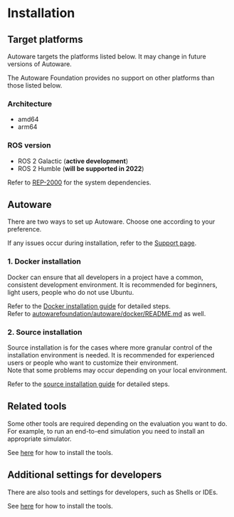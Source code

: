 # Installation

## Target platforms

Autoware targets the platforms listed below. It may change in future versions of Autoware.

The Autoware Foundation provides no support on other platforms than those listed below.

### Architecture

- amd64
- arm64

### ROS version

- ROS 2 Galactic (**active development**)
- ROS 2 Humble (**will be supported in 2022**)

Refer to [REP-2000](https://www.ros.org/reps/rep-2000.html) for the system dependencies.

## Autoware

There are two ways to set up Autoware. Choose one according to your preference.

If any issues occur during installation, refer to the [Support page](https://autowarefoundation.github.io/autoware-documentation/main/support).

### 1. Docker installation

Docker can ensure that all developers in a project have a common, consistent development environment.
It is recommended for beginners, light users, people who do not use Ubuntu.

Refer to the [Docker installation guide](https://github.com/autowarefoundation/autoware-documentation/blob/main/docs/installation/autoware/docker-installation.md) for detailed steps.  
Refer to [autowarefoundation/autoware/docker/README.md](https://github.com/autowarefoundation/autoware/blob/main/docker/README.md) as well.

### 2. Source installation

Source installation is for the cases where more granular control of the installation environment is needed.
It is recommended for experienced users or people who want to customize their environment.  
Note that some problems may occur depending on your local environment.

Refer to the [source installation guide](https://github.com/autowarefoundation/autoware-documentation/blob/main/docs/installation/autoware/source-installation.md) for detailed steps.

## Related tools

Some other tools are required depending on the evaluation you want to do.
For example, to run an end-to-end simulation you need to install an appropriate simulator.

See [here](related-tools) for how to install the tools.

## Additional settings for developers

There are also tools and settings for developers, such as Shells or IDEs.

See [here](additional-settings-for-developers) for how to install the tools.
